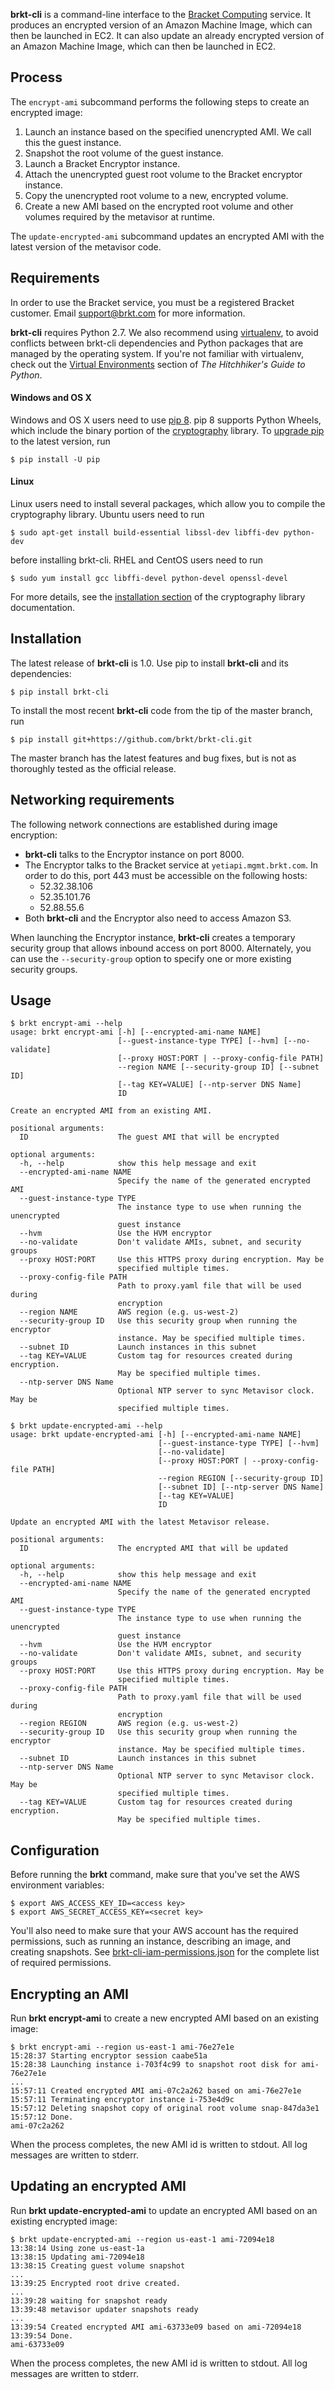 **brkt-cli** is a command-line interface to the [Bracket Computing](http://www.brkt.com)
service.  It produces an encrypted version of an Amazon Machine Image, which can then be
launched in EC2. It can also update an already encrypted version of an Amazon Machine Image,
which can then be launched in EC2.

## Process

The `encrypt-ami` subcommand performs the following steps to create an
encrypted image:

1. Launch an instance based on the specified unencrypted AMI.  We call this
the guest instance.
1. Snapshot the root volume of the guest instance.
1. Launch a Bracket Encryptor instance.
1. Attach the unencrypted guest root volume to the Bracket encryptor instance.
1. Copy the unencrypted root volume to a new, encrypted volume.
1. Create a new AMI based on the encrypted root volume and other volumes
required by the metavisor at runtime.

The `update-encrypted-ami` subcommand updates an encrypted AMI with the latest
version of the metavisor code.

## Requirements

In order to use the Bracket service, you must be a
registered Bracket customer.  Email support@brkt.com for
more information.

**brkt-cli** requires Python 2.7.  We also recommend using
[virtualenv](https://virtualenv.pypa.io/), to avoid conflicts between
brkt-cli dependencies and Python packages that are managed by the operating
system.  If you're not familiar with virtualenv, check out the
[Virtual Environments](http://docs.python-guide.org/en/latest/dev/virtualenvs/)
section of _The Hitchhiker's Guide to Python_.

#### Windows and OS X

Windows and OS X users need to use [pip 8](https://pip.pypa.io/).  pip 8
supports Python Wheels, which include the binary portion of the
[cryptography](https://cryptography.io/) library.  To
[upgrade pip](https://pip.pypa.io/en/stable/installing/#upgrading-pip)
to the latest version, run

```
$ pip install -U pip
```

#### Linux

Linux users need to install several packages, which allow you to compile
the cryptography library.  Ubuntu users need to run

```
$ sudo apt-get install build-essential libssl-dev libffi-dev python-dev
```

before installing brkt-cli.  RHEL and CentOS users need to run

```
$ sudo yum install gcc libffi-devel python-devel openssl-devel
```

For more details, see the
[installation section](https://cryptography.io/en/latest/installation/) of
the cryptography library documentation.

## Installation

The latest release of **brkt-cli** is 1.0.  Use pip to install **brkt-cli** and its dependencies:

```
$ pip install brkt-cli
```

To install the most recent **brkt-cli** code from the tip of the master branch, run

```
$ pip install git+https://github.com/brkt/brkt-cli.git
```

The master branch has the latest features and bug fixes, but is not as thoroughly tested as the official release.

## Networking requirements

The following network connections are established during image encryption:

* **brkt-cli** talks to the Encryptor instance on port 8000.
* The Encryptor talks to the Bracket service at `yetiapi.mgmt.brkt.com`.  In
order to do this, port 443 must be accessible on the following hosts:
  * 52.32.38.106
  * 52.35.101.76
  * 52.88.55.6
* Both **brkt-cli** and the Encryptor also need to access Amazon S3.

When launching the Encryptor instance, **brkt-cli** creates a temporary
security group that allows inbound access on port 8000.  Alternately, you can
use the `--security-group` option to specify one or more existing security
groups.

## Usage
```
$ brkt encrypt-ami --help
usage: brkt encrypt-ami [-h] [--encrypted-ami-name NAME]
                        [--guest-instance-type TYPE] [--hvm] [--no-validate]
                        [--proxy HOST:PORT | --proxy-config-file PATH]
                        --region NAME [--security-group ID] [--subnet ID]
                        [--tag KEY=VALUE] [--ntp-server DNS Name]
                        ID

Create an encrypted AMI from an existing AMI.

positional arguments:
  ID                    The guest AMI that will be encrypted

optional arguments:
  -h, --help            show this help message and exit
  --encrypted-ami-name NAME
                        Specify the name of the generated encrypted AMI
  --guest-instance-type TYPE
                        The instance type to use when running the unencrypted
                        guest instance
  --hvm                 Use the HVM encryptor
  --no-validate         Don't validate AMIs, subnet, and security groups
  --proxy HOST:PORT     Use this HTTPS proxy during encryption. May be
                        specified multiple times.
  --proxy-config-file PATH
                        Path to proxy.yaml file that will be used during
                        encryption
  --region NAME         AWS region (e.g. us-west-2)
  --security-group ID   Use this security group when running the encryptor
                        instance. May be specified multiple times.
  --subnet ID           Launch instances in this subnet
  --tag KEY=VALUE       Custom tag for resources created during encryption.
                        May be specified multiple times.
  --ntp-server DNS Name
                        Optional NTP server to sync Metavisor clock. May be
                        specified multiple times.
```
```
$ brkt update-encrypted-ami --help
usage: brkt update-encrypted-ami [-h] [--encrypted-ami-name NAME]
                                 [--guest-instance-type TYPE] [--hvm]
                                 [--no-validate]
                                 [--proxy HOST:PORT | --proxy-config-file PATH]
                                 --region REGION [--security-group ID]
                                 [--subnet ID] [--ntp-server DNS Name]
                                 [--tag KEY=VALUE]
                                 ID

Update an encrypted AMI with the latest Metavisor release.

positional arguments:
  ID                    The encrypted AMI that will be updated

optional arguments:
  -h, --help            show this help message and exit
  --encrypted-ami-name NAME
                        Specify the name of the generated encrypted AMI
  --guest-instance-type TYPE
                        The instance type to use when running the unencrypted
                        guest instance
  --hvm                 Use the HVM encryptor
  --no-validate         Don't validate AMIs, subnet, and security groups
  --proxy HOST:PORT     Use this HTTPS proxy during encryption. May be
                        specified multiple times.
  --proxy-config-file PATH
                        Path to proxy.yaml file that will be used during
                        encryption
  --region REGION       AWS region (e.g. us-west-2)
  --security-group ID   Use this security group when running the encryptor
                        instance. May be specified multiple times.
  --subnet ID           Launch instances in this subnet
  --ntp-server DNS Name
                        Optional NTP server to sync Metavisor clock. May be
                        specified multiple times.
  --tag KEY=VALUE       Custom tag for resources created during encryption.
                        May be specified multiple times.
```

## Configuration

Before running the **brkt** command, make sure that you've set the AWS
environment variables:

```
$ export AWS_ACCESS_KEY_ID=<access key>
$ export AWS_SECRET_ACCESS_KEY=<secret key>
```

You'll also need to make sure that your AWS account has the required
permissions, such as running an instance, describing an image, and
creating snapshots.  See [brkt-cli-iam-permissions.json](https://github.com/brkt/brkt-cli/blob/master/reference_templates/brkt-cli-iam-permissions.json)
for the complete list of required permissions.

## Encrypting an AMI

Run **brkt encrypt-ami** to create a new encrypted AMI based on an existing
image:

```
$ brkt encrypt-ami --region us-east-1 ami-76e27e1e
15:28:37 Starting encryptor session caabe51a
15:28:38 Launching instance i-703f4c99 to snapshot root disk for ami-76e27e1e
...
15:57:11 Created encrypted AMI ami-07c2a262 based on ami-76e27e1e
15:57:11 Terminating encryptor instance i-753e4d9c
15:57:12 Deleting snapshot copy of original root volume snap-847da3e1
15:57:12 Done.
ami-07c2a262
```

When the process completes, the new AMI id is written to stdout.  All log
messages are written to stderr.

## Updating an encrypted AMI

Run **brkt update-encrypted-ami** to update an encrypted AMI based on an existing
encrypted image:

```
$ brkt update-encrypted-ami --region us-east-1 ami-72094e18
13:38:14 Using zone us-east-1a
13:38:15 Updating ami-72094e18
13:38:15 Creating guest volume snapshot
...
13:39:25 Encrypted root drive created.
...
13:39:28 waiting for snapshot ready
13:39:48 metavisor updater snapshots ready
...
13:39:54 Created encrypted AMI ami-63733e09 based on ami-72094e18
13:39:54 Done.
ami-63733e09
```

When the process completes, the new AMI id is written to stdout.  All log
messages are written to stderr.
